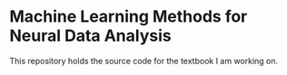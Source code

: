# Machine Learning Methods for Neural Data Analysis

This repository holds the source code for the textbook I am working on.